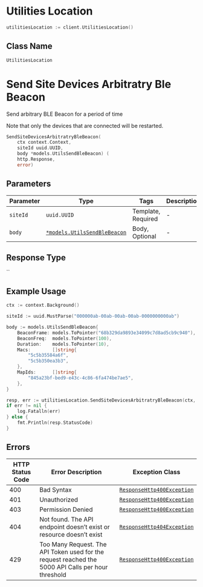 # Utilities Location

```go
utilitiesLocation := client.UtilitiesLocation()
```

## Class Name

`UtilitiesLocation`


# Send Site Devices Arbitratry Ble Beacon

Send arbitrary BLE Beacon for a period of time

Note that only the devices that are connected will be restarted.

```go
SendSiteDevicesArbitratryBleBeacon(
    ctx context.Context,
    siteId uuid.UUID,
    body *models.UtilsSendBleBeacon) (
    http.Response,
    error)
```

## Parameters

| Parameter | Type | Tags | Description |
|  --- | --- | --- | --- |
| `siteId` | `uuid.UUID` | Template, Required | - |
| `body` | [`*models.UtilsSendBleBeacon`](../../doc/models/utils-send-ble-beacon.md) | Body, Optional | - |

## Response Type

``

## Example Usage

```go
ctx := context.Background()

siteId := uuid.MustParse("000000ab-00ab-00ab-00ab-0000000000ab")

body := models.UtilsSendBleBeacon{
    BeaconFrame: models.ToPointer("68b329da9893e34099c7d8ad5cb9c940"),
    BeaconFreq:  models.ToPointer(100),
    Duration:    models.ToPointer(10),
    Macs:        []string{
        "5c5b35584a6f",
        "5c5b350ea3b3",
    },
    MapIds:      []string{
        "845a23bf-bed9-e43c-4c86-6fa474be7ae5",
    },
}

resp, err := utilitiesLocation.SendSiteDevicesArbitratryBleBeacon(ctx, siteId, &body)
if err != nil {
    log.Fatalln(err)
} else {
    fmt.Println(resp.StatusCode)
}
```

## Errors

| HTTP Status Code | Error Description | Exception Class |
|  --- | --- | --- |
| 400 | Bad Syntax | [`ResponseHttp400Exception`](../../doc/models/response-http-400-exception.md) |
| 401 | Unauthorized | [`ResponseHttp400Exception`](../../doc/models/response-http-400-exception.md) |
| 403 | Permission Denied | [`ResponseHttp400Exception`](../../doc/models/response-http-400-exception.md) |
| 404 | Not found. The API endpoint doesn’t exist or resource doesn’t exist | [`ResponseHttp404Exception`](../../doc/models/response-http-404-exception.md) |
| 429 | Too Many Request. The API Token used for the request reached the 5000 API Calls per hour threshold | [`ResponseHttp400Exception`](../../doc/models/response-http-400-exception.md) |

